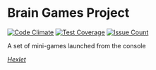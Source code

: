 # Brain Games Project

[![Code Climate](https://codeclimate.com/github/Dmytr1K/project-lvl1-s120/badges/gpa.svg)](https://codeclimate.com/github/Dmytr1K/project-lvl1-s120) [![Test Coverage](https://codeclimate.com/github/Dmytr1K/project-lvl1-s120/badges/coverage.svg)](https://codeclimate.com/github/Dmytr1K/project-lvl1-s120/coverage) [![Issue Count](https://codeclimate.com/github/Dmytr1K/project-lvl1-s120/badges/issue_count.svg)](https://codeclimate.com/github/Dmytr1K/project-lvl1-s120)

A set of mini-games launched from the console

[*Hexlet*](https://ru.hexlet.io)
